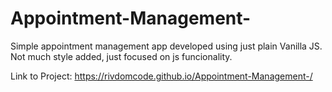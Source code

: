 # Appointment-Management-
Simple appointment management app developed using just plain Vanilla JS.
Not much style added, just focused on js funcionality.

Link to Project: https://rivdomcode.github.io/Appointment-Management-/
